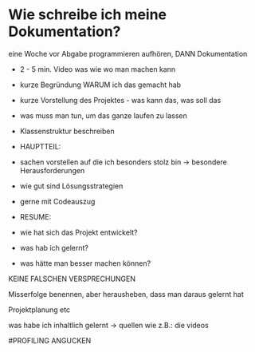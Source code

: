 # Wie schreibe ich meine Dokumentation?

eine Woche vor Abgabe programmieren aufhören, DANN Dokumentation
* 2 - 5 min. Video was wie wo man machen kann

* kurze Begründung WARUM ich das gemacht hab
* kurze Vorstellung des Projektes - was kann das, was soll das
* was muss man tun, um das ganze laufen zu lassen
* Klassenstruktur beschreiben
* HAUPTTEIL:
* sachen vorstellen auf die ich besonders stolz bin -> besondere Herausforderungen
* wie gut sind Lösungsstrategien
* gerne mit Codeauszug
* RESUME:
* wie hat sich das Projekt entwickelt?
* was hab ich gelernt?
* was hätte man besser machen können?


KEINE FALSCHEN VERSPRECHUNGEN

Misserfolge benennen, aber herausheben, dass man daraus gelernt hat

Projektplanung etc

was habe ich inhaltlich gelernt
-> quellen wie z.B.: die videos



#PROFILING ANGUCKEN
